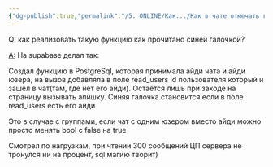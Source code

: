 ```yaml
---
{"dg-publish":true,"permalink":"/5. ONLINE/Как.../Как в чате отмечать галочкой что прочитано/","created":"2025-01-10T10:32:01.006-03:00","updated":"2025-01-10T10:33:08.297-03:00"}
---
```


Q: как реализовать такую функцию как прочитано синей галочкой?

[A:](https://jrustick) На supabase делал так:

Создал функцию в PostgreSql, которая принимала айди чата и айди юзера, на вызов добавляла в поле read_users id пользователя который и зашёл в чат(там, где нет его айди). Остаётся лишь при заходе на страницу вызывать апишку. Синяя галочка становится если в поле read_users есть его айди

Это в случае с группами, если чат с одним юзером вместо айди можно просто менять bool с false на true

Смотрел по нагрузкам, при чтении 300 сообщений ЦП сервера не тронулся ни на процент, sql магию творит)